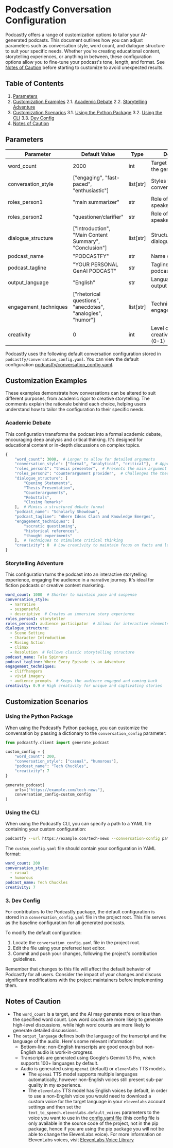 # Podcastfy Conversation Configuration

Podcastfy offers a range of customization options to tailor your AI-generated podcasts. This document outlines how you can adjust parameters such as conversation style, word count, and dialogue structure to suit your specific needs. Whether you're creating educational content, storytelling experiences, or anything in between, these configuration options allow you to fine-tune your podcast's tone, length, and format.  See [Notes of Caution](#notes-of-caution) before starting to customize to avoid unexpected results.


## Table of Contents

1. [Parameters](#parameters)
2. [Customization Examples](#customization-examples)
   2.1. [Academic Debate](#academic-debate)
   2.2. [Storytelling Adventure](#storytelling-adventure)
3. [Customization Scenarios](#customization-scenarios)
	3.1. [Using the Python Package](#using-the-python-package)
	3.2. [Using the CLI](#using-the-cli)
	3.3. [Dev Config](#dev-config)
4. [Notes of Caution](#notes-of-caution)


## Parameters

| Parameter | Default Value | Type | Description |
|-----------|---------------|------|-------------|
| word_count | 2000 | int | Target word count for the generated content |
| conversation_style | ["engaging", "fast-paced", "enthusiastic"] | list[str] | Styles to apply to the conversation |
| roles_person1 | "main summarizer" | str | Role of the first speaker |
| roles_person2 | "questioner/clarifier" | str | Role of the second speaker |
| dialogue_structure | ["Introduction", "Main Content Summary", "Conclusion"] | list[str] | Structure of the dialogue |
| podcast_name | "PODCASTFY" | str | Name of the podcast |
| podcast_tagline | "YOUR PERSONAL GenAI PODCAST" | str | Tagline for the podcast |
| output_language | "English" | str | Language of the output |
| engagement_techniques | ["rhetorical questions", "anecdotes", "analogies", "humor"] | list[str] | Techniques to engage the audience |
| creativity | 0 | int | Level of creativity/temperature (0-1) |

Podcastfy uses the following default conversation configuration stored in `podcastfy/conversation_config.yaml`. You can view the default configuration [podcastfy/conversation_config.yaml](https://github.com/souzatharsis/podcastfy/blob/main/podcastfy/conversation_config.yaml).

## Customization Examples

These examples demonstrate how conversations can be altered to suit different purposes, from academic rigor to creative storytelling. The comments explain the rationale behind each choice, helping users understand how to tailor the configuration to their specific needs.

### Academic Debate

This configuration transforms the podcast into a formal academic debate, encouraging deep analysis and critical thinking. It's designed for educational content or in-depth discussions on complex topics.

```python
{
    "word_count": 3000,  # Longer to allow for detailed arguments
    "conversation_style": ["formal", "analytical", "critical"],  # Appropriate for academic discourse
    "roles_person1": "thesis presenter",  # Presents the main argument
    "roles_person2": "counterargument provider",  # Challenges the thesis
    "dialogue_structure": [
        "Opening Statements",
        "Thesis Presentation",
        "Counterarguments",
        "Rebuttals",
        "Closing Remarks"
    ],  # Mimics a structured debate format
    "podcast_name": "Scholarly Showdown",
    "podcast_tagline": "Where Ideas Clash and Knowledge Emerges",
    "engagement_techniques": [
        "socratic questioning",
        "historical references",
        "thought experiments"
    ],  # Techniques to stimulate critical thinking
    "creativity": 0  # Low creativity to maintain focus on facts and logic
}
```

### Storytelling Adventure

This configuration turns the podcast into an interactive storytelling experience, engaging the audience in a narrative journey. It's ideal for fiction podcasts or creative content marketing.

```yaml
word_count: 1000  # Shorter to maintain pace and suspense
conversation_style: 
  - narrative
  - suspenseful
  - descriptive  # Creates an immersive story experience
roles_person1: storyteller
roles_person2: audience participator  # Allows for interactive elements
dialogue_structure: 
  - Scene Setting
  - Character Introduction
  - Rising Action
  - Climax
  - Resolution  # Follows classic storytelling structure
podcast_name: Tale Spinners
podcast_tagline: Where Every Episode is an Adventure
engagement_techniques: 
  - cliffhangers
  - vivid imagery
  - audience prompts  # Keeps the audience engaged and coming back
creativity: 0.9 # High creativity for unique and captivating stories
```

## Customization Scenarios

### Using the Python Package

When using the Podcastfy Python package, you can customize the conversation by passing a dictionary to the `conversation_config` parameter:

```python
from podcastfy.client import generate_podcast

custom_config = {
    "word_count": 200,
    "conversation_style": ["casual", "humorous"],
    "podcast_name": "Tech Chuckles",
    "creativity": 7
}

generate_podcast(
    urls=["https://example.com/tech-news"],
    conversation_config=custom_config
)
```

### Using the CLI

When using the Podcastfy CLI, you can specify a path to a YAML file containing your custom configuration:

```bash
podcastfy --url https://example.com/tech-news --conversation-config path/to/custom_config.yaml
```

The `custom_config.yaml` file should contain your configuration in YAML format:

```yaml
word_count: 200
conversation_style: 
  - casual
  - humorous
podcast_name: Tech Chuckles
creativity: 7
```

### 3. Dev Config

For contributors to the Podcastfy package, the default configuration is stored in a `conversation_config.yaml` file in the project root. This file serves as the baseline configuration for all generated podcasts.

To modify the default configuration:

1. Locate the `conversation_config.yaml` file in the project root.
2. Edit the file using your preferred text editor.
3. Commit and push your changes, following the project's contribution guidelines.

Remember that changes to this file will affect the default behavior of Podcastfy for all users. Consider the impact of your changes and discuss significant modifications with the project maintainers before implementing them.


## Notes of Caution

- The `word_count` is a target, and the AI may generate more or less than the specified word count. Low word counts are more likely to generate high-level discussions, while high word counts are more likely to generate detailed discussions.
- The `output_language` defines both the language of the transcript and the language of the audio. Here's some relevant information:
  - Bottom-line: non-English transcripts are good enough but non-English audio is work-in-progress.
  - Transcripts are generated using Google's Gemini 1.5 Pro, which supports 100+ languages by default.
  - Audio is generated using `openai` (default) or `elevenlabs` TTS models. 
    - The `openai` TTS model supports multiple languages automatically, however non-English voices still present sub-par quality in my experience.
    - The `elevenlabs` TTS model has English voices by default, in order to use a non-English voice you would need to download a custom voice for the target language in your `elevenlabs` account settings and then set the `text_to_speech.elevenlabs.default_voices` parameters to the voice you want to use in the [config.yaml file](https://github.com/pedroslopez/podcastfy/blob/main/podcastfy/config.yaml) (this config file is only available in the source code of the project, not in the pip package, hence if you are using the pip package you will not be able to change the ElevenLabs voice). For more information on ElevenLabs voices, visit [ElevenLabs Voice Library](https://elevenlabs.io/voice-library)

